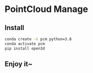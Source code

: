# PointCloud Manage

## Install

```bash
conda create -n pcm python=3.8
conda activate pcm
pip install open3d
```

## Enjoy it~

